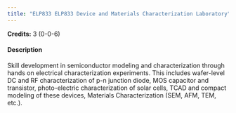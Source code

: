 ```yaml
---
title: "ELP833 ELP833 Device and Materials Characterization Laboratory"
---
```

**Credits:** 3 (0-0-6)

#### Description
Skill development in semiconductor modeling and characterization through hands on electrical characterization experiments. This includes wafer-level DC and RF characterization of p-n junction diode, MOS capacitor and transistor, photo-electric characterization of solar cells, TCAD and compact modeling of these devices, Materials Characterization (SEM, AFM, TEM, etc.).